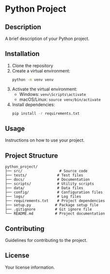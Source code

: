# Python Project

## Description
A brief description of your Python project.

## Installation
1. Clone the repository
2. Create a virtual environment:
   ```bash
   python -m venv venv
   ```
3. Activate the virtual environment:
   - Windows: `venv\Scripts\activate`
   - macOS/Linux: `source venv/bin/activate`
4. Install dependencies:
   ```bash
   pip install -r requirements.txt
   ```

## Usage
Instructions on how to use your project.

## Project Structure
```
python_project/
├── src/                 # Source code
├── tests/              # Test files
├── docs/               # Documentation
├── scripts/            # Utility scripts
├── data/               # Data files
├── config/             # Configuration files
├── logs/               # Log files
├── requirements.txt    # Project dependencies
├── setup.py           # Package setup file
├── .gitignore         # Git ignore file
└── README.md          # Project documentation
```

## Contributing
Guidelines for contributing to the project.

## License
Your license information.
